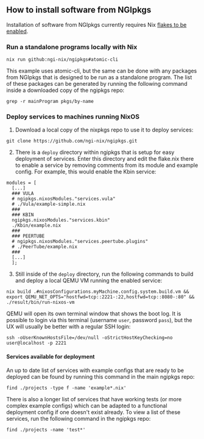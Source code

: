 ## How to install software from NGIpkgs

Installation of software from NGIpkgs currently requires Nix [flakes to be enabled](https://wiki.nixos.org/wiki/Flakes).

###  Run a **standalone programs** locally with Nix

```
nix run github:ngi-nix/ngipkgs#atomic-cli
```

This example uses atomic-cli, but the same can be done with any packages from NGIpkgs that is designed to be run as a standalone program. The list of these packages can be generated by running the following command inside a downloaded copy of the ngipkgs repo:
```
grep -r mainProgram pkgs/by-name
```

### Deploy **services** to machines running NixOS

1. Download a local copy of the nixpkgs repo to use it to deploy services:
```
git clone https://github.com/ngi-nix/ngipkgs.git
```

2. There is a `deploy` directory within ngipkgs that is setup for easy deployment of services. Enter this directory and edit the flake.nix there to enable a service by removing comments from its module and example config. For example, this would enable the Kbin service:
```
modules = [
  [...]
  ### VULA
  # ngipkgs.nixosModules."services.vula"
  # ./Vula/example-simple.nix
  ###
  ### KBIN
  ngipkgs.nixosModules."services.kbin"
  ./Kbin/example.nix
  ###
  ### PEERTUBE
  # ngipkgs.nixosModules."services.peertube.plugins"
  # ./PeerTube/example.nix
  ###
  [...]
  ];
```

3. Still inside of the `deploy` directory, run the following commands to build and deploy a local QEMU VM running the enabled service:
```
nix build .#nixosConfigurations.myMachine.config.system.build.vm && export QEMU_NET_OPTS="hostfwd=tcp::2221-:22,hostfwd=tcp::8080-:80" && ./result/bin/run-nixos-vm
```

QEMU will open its own terminal window that shows the boot log. It is possible to login via this terminal (username `user`, password `pass`), but the UX will usually be better with a regular SSH login:
```
ssh -oUserKnownHostsFile=/dev/null -oStrictHostKeyChecking=no user@localhost -p 2221
```

#### Services available for deployment

An up to date list of services with example configs that are ready to be deployed can be found by running this command in the main ngipkgs repo:
```
find ./projects -type f -name 'example*.nix'
```

There is also a longer list of services that have working tests (or more complex example configs) which can be adapted to a functional deployment config if one doesn't exist already. To view a list of these services, run the following command in the ngipkgs repo:
```
find ./projects -name 'test*'
```
